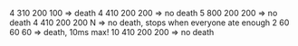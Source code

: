 4 310 200 100 => death
4 410 200 200 => no death
5 800 200 200 => no death
4 410 200 200 N => no death, stops when everyone ate enough
2 60 60 60 => death, 10ms max!
10 410 200 200 => no death
